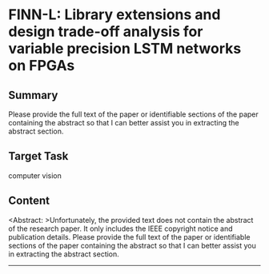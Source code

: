 # FINN-L: Library extensions and design trade-off analysis for variable precision LSTM networks on FPGAs

## Summary

Please provide the full text of the paper or identifiable sections of the paper containing the abstract so that I can better assist you in extracting the abstract section.


## Target Task

computer vision

## Content

<Abstract: >Unfortunately, the provided text does not contain the abstract of the research paper. It only includes the IEEE copyright notice and publication details. Please provide the full text of the paper or identifiable sections of the paper containing the abstract so that I can better assist you in extracting the abstract section.



---

